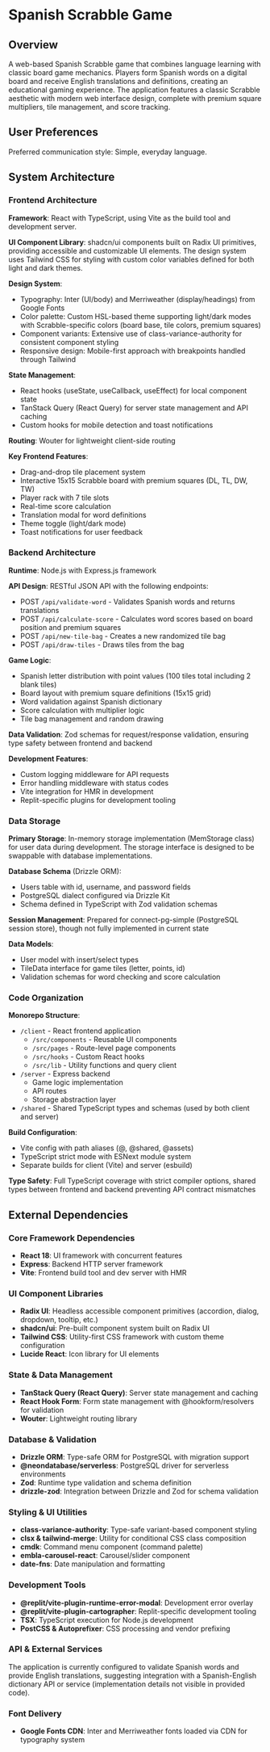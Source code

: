 # Spanish Scrabble Game

## Overview

A web-based Spanish Scrabble game that combines language learning with classic board game mechanics. Players form Spanish words on a digital board and receive English translations and definitions, creating an educational gaming experience. The application features a classic Scrabble aesthetic with modern web interface design, complete with premium square multipliers, tile management, and score tracking.

## User Preferences

Preferred communication style: Simple, everyday language.

## System Architecture

### Frontend Architecture

**Framework**: React with TypeScript, using Vite as the build tool and development server.

**UI Component Library**: shadcn/ui components built on Radix UI primitives, providing accessible and customizable UI elements. The design system uses Tailwind CSS for styling with custom color variables defined for both light and dark themes.

**Design System**:
- Typography: Inter (UI/body) and Merriweather (display/headings) from Google Fonts
- Color palette: Custom HSL-based theme supporting light/dark modes with Scrabble-specific colors (board base, tile colors, premium squares)
- Component variants: Extensive use of class-variance-authority for consistent component styling
- Responsive design: Mobile-first approach with breakpoints handled through Tailwind

**State Management**: 
- React hooks (useState, useCallback, useEffect) for local component state
- TanStack Query (React Query) for server state management and API caching
- Custom hooks for mobile detection and toast notifications

**Routing**: Wouter for lightweight client-side routing

**Key Frontend Features**:
- Drag-and-drop tile placement system
- Interactive 15x15 Scrabble board with premium squares (DL, TL, DW, TW)
- Player rack with 7 tile slots
- Real-time score calculation
- Translation modal for word definitions
- Theme toggle (light/dark mode)
- Toast notifications for user feedback

### Backend Architecture

**Runtime**: Node.js with Express.js framework

**API Design**: RESTful JSON API with the following endpoints:
- POST `/api/validate-word` - Validates Spanish words and returns translations
- POST `/api/calculate-score` - Calculates word scores based on board position and premium squares
- POST `/api/new-tile-bag` - Creates a new randomized tile bag
- POST `/api/draw-tiles` - Draws tiles from the bag

**Game Logic**:
- Spanish letter distribution with point values (100 tiles total including 2 blank tiles)
- Board layout with premium square definitions (15x15 grid)
- Word validation against Spanish dictionary
- Score calculation with multiplier logic
- Tile bag management and random drawing

**Data Validation**: Zod schemas for request/response validation, ensuring type safety between frontend and backend

**Development Features**:
- Custom logging middleware for API requests
- Error handling middleware with status codes
- Vite integration for HMR in development
- Replit-specific plugins for development tooling

### Data Storage

**Primary Storage**: In-memory storage implementation (MemStorage class) for user data during development. The storage interface is designed to be swappable with database implementations.

**Database Schema** (Drizzle ORM):
- Users table with id, username, and password fields
- PostgreSQL dialect configured via Drizzle Kit
- Schema defined in TypeScript with Zod validation schemas

**Session Management**: Prepared for connect-pg-simple (PostgreSQL session store), though not fully implemented in current state

**Data Models**:
- User model with insert/select types
- TileData interface for game tiles (letter, points, id)
- Validation schemas for word checking and score calculation

### Code Organization

**Monorepo Structure**:
- `/client` - React frontend application
  - `/src/components` - Reusable UI components
  - `/src/pages` - Route-level page components
  - `/src/hooks` - Custom React hooks
  - `/src/lib` - Utility functions and query client
- `/server` - Express backend
  - Game logic implementation
  - API routes
  - Storage abstraction layer
- `/shared` - Shared TypeScript types and schemas (used by both client and server)

**Build Configuration**:
- Vite config with path aliases (@, @shared, @assets)
- TypeScript strict mode with ESNext module system
- Separate builds for client (Vite) and server (esbuild)

**Type Safety**: Full TypeScript coverage with strict compiler options, shared types between frontend and backend preventing API contract mismatches

## External Dependencies

### Core Framework Dependencies
- **React 18**: UI framework with concurrent features
- **Express**: Backend HTTP server framework
- **Vite**: Frontend build tool and dev server with HMR

### UI Component Libraries
- **Radix UI**: Headless accessible component primitives (accordion, dialog, dropdown, tooltip, etc.)
- **shadcn/ui**: Pre-built component system built on Radix UI
- **Tailwind CSS**: Utility-first CSS framework with custom theme configuration
- **Lucide React**: Icon library for UI elements

### State & Data Management
- **TanStack Query (React Query)**: Server state management and caching
- **React Hook Form**: Form state management with @hookform/resolvers for validation
- **Wouter**: Lightweight routing library

### Database & Validation
- **Drizzle ORM**: Type-safe ORM for PostgreSQL with migration support
- **@neondatabase/serverless**: PostgreSQL driver for serverless environments
- **Zod**: Runtime type validation and schema definition
- **drizzle-zod**: Integration between Drizzle and Zod for schema validation

### Styling & UI Utilities
- **class-variance-authority**: Type-safe variant-based component styling
- **clsx & tailwind-merge**: Utility for conditional CSS class composition
- **cmdk**: Command menu component (command palette)
- **embla-carousel-react**: Carousel/slider component
- **date-fns**: Date manipulation and formatting

### Development Tools
- **@replit/vite-plugin-runtime-error-modal**: Development error overlay
- **@replit/vite-plugin-cartographer**: Replit-specific development tooling
- **TSX**: TypeScript execution for Node.js development
- **PostCSS & Autoprefixer**: CSS processing and vendor prefixing

### API & External Services
The application is currently configured to validate Spanish words and provide English translations, suggesting integration with a Spanish-English dictionary API or service (implementation details not visible in provided code).

### Font Delivery
- **Google Fonts CDN**: Inter and Merriweather fonts loaded via CDN for typography system